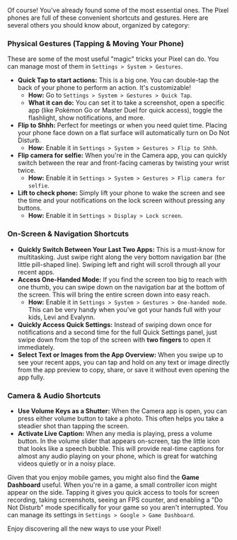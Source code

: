 Of course! You've already found some of the most essential ones. The Pixel phones are full of these convenient shortcuts and gestures. Here are several others you should know about, organized by category:

### Physical Gestures (Tapping & Moving Your Phone)

These are some of the most useful "magic" tricks your Pixel can do. You can manage most of them in `Settings > System > Gestures`.

* **Quick Tap to start actions:** This is a big one. You can double-tap the back of your phone to perform an action. It's customizable!
    * **How:** Go to `Settings > System > Gestures > Quick Tap`.
    * **What it can do:** You can set it to take a screenshot, open a specific app (like Pokémon Go or Master Duel for quick access), toggle the flashlight, show notifications, and more.
* **Flip to Shhh:** Perfect for meetings or when you need quiet time. Placing your phone face down on a flat surface will automatically turn on Do Not Disturb.
    * **How:** Enable it in `Settings > System > Gestures > Flip to Shhh`.
* **Flip camera for selfie:** When you're in the Camera app, you can quickly switch between the rear and front-facing cameras by twisting your wrist twice.
    * **How:** Enable it in `Settings > System > Gestures > Flip camera for selfie`.
* **Lift to check phone:** Simply lift your phone to wake the screen and see the time and your notifications on the lock screen without pressing any buttons.
    * **How:** Enable it in `Settings > Display > Lock screen`.

### On-Screen & Navigation Shortcuts

* **Quickly Switch Between Your Last Two Apps:** This is a must-know for multitasking. Just swipe right along the very bottom navigation bar (the little pill-shaped line). Swiping left and right will scroll through all your recent apps.
* **Access One-Handed Mode:** If you find the screen too big to reach with one thumb, you can swipe down on the navigation bar at the bottom of the screen. This will bring the entire screen down into easy reach.
    * **How:** Enable it in `Settings > System > Gestures > One-handed mode`. This can be very handy when you've got your hands full with your kids, Levi and Evalynn.
* **Quickly Access Quick Settings:** Instead of swiping down once for notifications and a second time for the full Quick Settings panel, just swipe down from the top of the screen with **two fingers** to open it immediately.
* **Select Text or Images from the App Overview:** When you swipe up to see your recent apps, you can tap and hold on any text or image directly from the app preview to copy, share, or save it without even opening the app fully.

### Camera & Audio Shortcuts

* **Use Volume Keys as a Shutter:** When the Camera app is open, you can press either volume button to take a photo. This often helps you take a steadier shot than tapping the screen.
* **Activate Live Caption:** When any media is playing, press a volume button. In the volume slider that appears on-screen, tap the little icon that looks like a speech bubble. This will provide real-time captions for almost any audio playing on your phone, which is great for watching videos quietly or in a noisy place.

Given that you enjoy mobile games, you might also find the **Game Dashboard** useful. When you're in a game, a small controller icon might appear on the side. Tapping it gives you quick access to tools for screen recording, taking screenshots, seeing an FPS counter, and enabling a "Do Not Disturb" mode specifically for your game so you aren't interrupted. You can manage its settings in `Settings > Google > Game Dashboard`.

Enjoy discovering all the new ways to use your Pixel!